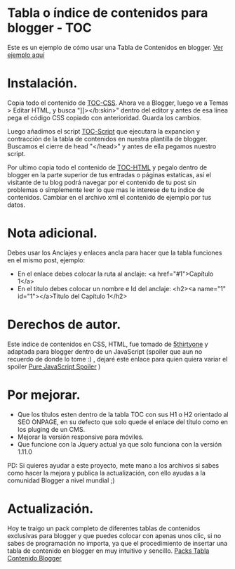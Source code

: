 # Tabla o índice de contenidos para blogger - TOC

Este es un ejemplo de cómo usar una Tabla de Contenidos en blogger. <a href="https://site3cero-legales.blogspot.com/p/indice-de-contenido-toc-prueba.html">Ver ejemplo aquí</a>

# Instalación.

Copia todo el contenido de <a href="https://github.com/tutorialblogger/Tabla-de-Contenidos-TOC/blob/master/TOC-CSS.css">TOC-CSS</a>. Ahora ve a Blogger, luego ve a Temas > Editar HTML, y busca "]]></b:skin>" dentro del editor y  antes de esa línea pega el código CSS copiado con anterioridad. Guarda los cambios.

Luego añadimos el script <a href="https://github.com/tutorialblogger/Tabla-de-Contenidos-TOC/blob/master/TOC-Script.js">TOC-Script</a> que ejecutara la expancion y contracción de la tabla de contenidos en nuestra plantilla de blogger. Buscamos el cierre de head "&lt;/head&gt;" y antes de ella pegamos nuestro script.

Por ultimo copia todo el contenido de <a href="https://github.com/tutorialblogger/Tabla-de-Contenidos-TOC/blob/master/TOC-HTML.html">TOC-HTML</a> y pegalo dentro de blogger en la parte superior de tus entradas o páginas estaticas, así el visitante de tu blog podrá navegar por el contenido de tu post sin problemas o simplemente leer lo que mas le interese de tu indice de contenidos.
Cambiar en el archivo xml el contenido de ejemplo por tus datos. 

# Nota adicional.

Debes usar los Anclajes y enlaces ancla para hacer que la tabla funciones en el mismo post, ejemplo:

- En el enlace debes colocar la ruta al anclaje: &lt;a href=&quot;#1&quot;&gt;Cap&iacute;tulo 1&lt;/a&gt;
- En el titulo debes colocar un nombre e Id del anclaje: &lt;h2&gt;&lt;a name=&quot;1&quot; id=&quot;1&quot;&gt;&lt;/a&gt;Título del Capítulo 1&lt;/h2&gt;

# Derechos de autor.

Este indice de contenidos en CSS, HTML, fue tomado de <a href="http://5thirtyone.com/sandbox/share/toc/" target="_blank">5thirtyone</a> y adaptada para blogger dentro de un JavaScript (spoiler que aun no recuerdo de donde lo tome :) , dejaré este enlace para quien quiera variar el spoiler   <a href="https://codepen.io/tovic/pen/razXbO">Pure JavaScript Spoiler</a>  )

# Por mejorar.

- Que los títulos esten dentro de la tabla TOC con sus H1 o H2 orientado al SEO ONPAGE, en su defecto que solo quede el enlace del título como en los pluging de un CMS.
- Mejorar la versión responsive para móviles.
- Que funcione con la Jquery actual ya que solo funciona con la versión 1.11.0

PD: Si quieres ayudar a este proyecto, mete mano a los archivos si sabes como hacer la mejora y publica la actualización, con ello ayudas a la comunidad Blogger a nivel mundial ;)

# Actualización.

Hoy te traigo un pack completo de diferentes tablas de contenidos exclusivas para blogger y que puedes colocar con apenas unos clic, si no sabes de programación no importa, ya que el procedimiento de insertar una tabla de contenido en blogger en muy intuitivo y sencillo. <a href="https://tutorialbloggerorg.blogspot.com/p/tabla-de-contenidos-blogger.html" target="_blank">Packs Tabla Contenido Blogger</a>
